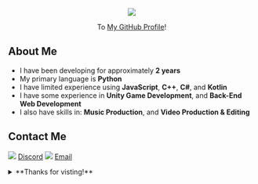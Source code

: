 <div align="center">
<img src="https://steamuserimages-a.akamaihd.net/ugc/960838928918232348/CE0E0935ABF7FDC0948EF877D7A647ABADE17CDB/" align="center">

To [My GitHub Profile](github.com/OneBigUnit)!
</div>


## About Me

* I have been developing for approximately **2 years**
* My primary language is **Python**
* I have limited experience using **JavaScript**, **C++**, **C#**, and **Kotlin**
* I have some experience in **Unity Game Development**, and **Back-End Web Development**
* I also have skills in: **Music Production**, and **Video Production & Editing**

## Contact Me

<img src="https://img.icons8.com/color/48/000000/discord-logo.png"> [Discord](https://discordapp.com/users/380798738295422978)
<img src="https://img.icons8.com/color/48/000000/yahoo-mail-app.png"> [Email](mailto:kieran.lock@ymail.com)

<details>
  <summary>
    **Thanks for visting!**
  </summary>
  <img src="https://media0.giphy.com/media/9eM1SWnqjrc40/200.gif" align="center">
</details>
